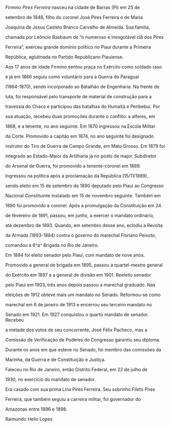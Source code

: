 

*Firmino Pires Ferreira* nasceu na cidade de Barras (PI) em 25 de

setembro de 1848, filho do coronel José Pires Ferreira e de Maria

Joaquina de Jesus Castelo Branco Carvalho de Almeida. Sua família,

chamada por Leôncio Basbaum de “o numeroso e inesgotável clã dos Pires

Ferreira”, exerceu grande domínio político no Piauí durante a Primeira

República, aglutinada no Partido Republicano Piauiense.



Aos 17 anos de idade Firmino sentou praça no Exército como soldado raso

e já em 1866 seguiu como voluntário para a Guerra do Paraguai

(1864-1870), sendo incorporado ao Batalhão de Engenharia. Na frente de

luta, foi responsável pelo transporte de material de construção para a

travessia do Chaco e participou das batalhas do Humaitá e Peribebuí. Por

sua atuação, recebeu duas promoções durante o conflito: a alferes, em

1868, e a tenente, no ano seguinte. Em 1870 ingressou na Escola Militar

da Corte. Promovido a capitão em 1874, no ano seguinte foi designado

instrutor do Tiro de Guerra de Campo Grande, em Mato Grosso. Em 1879 foi

integrado ao Estado-Maior da Artilharia já no posto de major. Subdiretor

do Arsenal de Guerra, foi promovido a tenente-coronel em 1889.



Ingressou na política após a proclamação da República (15/11/1889),

sendo eleito em 15 de setembro de 1890 deputado pelo Piauí ao Congresso

Nacional Constituinte instalado em 15 de novembro seguinte. Também em

1890 foi promovido a coronel. Após a promulgação da Constituição em 24

de fevereiro de 1891, passou, em junho, a exercer o mandato ordinário,

até dezembro de 1893. Quando, em setembro desse ano, eclodiu a Revolta

da Armada (1893-1894) contra o governo do marechal Floriano Peixoto,

comandou a 6^a^ Brigada no Rio de Janeiro.



Em 1894 foi eleito senador pelo Piauí, com mandato de nove anos.

Promovido a general de brigada em 1895, passou a quartel-mestre general

do Exército em 1897 e a general de divisão em 1901. Reeleito senador

pelo Piauí em 1903, três anos depois passou a marechal graduado. Nas

eleições de 1912 obteve mais um mandato no Senado. Reformou-se como

marechal em 6 de janeiro de 1913 e encerrou seu terceiro mandato no

Senado em 1921. Em 1927 conquistou o quarto mandato de senador. Recebeu

a metade dos votos de seu concorrente, José Félix Pacheco, mas a

Comissão de Verificação de Poderes do Congresso garantiu seu diploma.

Durante os anos em que esteve no Senado, foi membro das comissões da

Marinha, da Guerra e de Constituição e Justiça.



Faleceu no Rio de Janeiro, então Distrito Federal, em 22 de julho de

1930, no exercício do mandato de senador.



Era casado com sua prima Lina Pires Ferreira. Seu sobrinho Fileto Pires

Ferreira, que também seguiu a carreira militar, foi governador do

Amazonas entre 1896 e 1898.



Raimundo Helio Lopes



